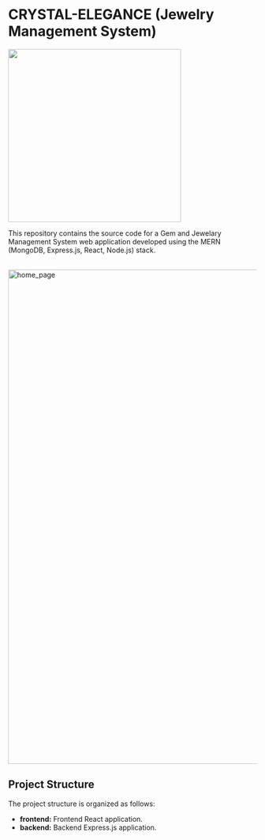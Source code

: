 # CRYSTAL-ELEGANCE (Jewelry Management System)

<p><img  src="https://skillicons.dev/icons?i=express,react,nodejs,mui,vscode,github"  width=350></a></p>

This repository contains the source code for a Gem and Jewelary Management System web application developed using the MERN (MongoDB, Express.js, React, Node.js) stack.

<br>

<img src="[https://imgur.com/a/tsyENyg](https://github.com/SakithaSamarathunga33/CRYSTAL-ELEGANCE/blob/main/frontend/src/Components/Images/Untitled.png)" alt="home_page" width=1000 >


## Project Structure

The project structure is organized as follows:

- <b>frontend:</b> Frontend React application.
- <b>backend:</b> Backend Express.js application.<br><br>
